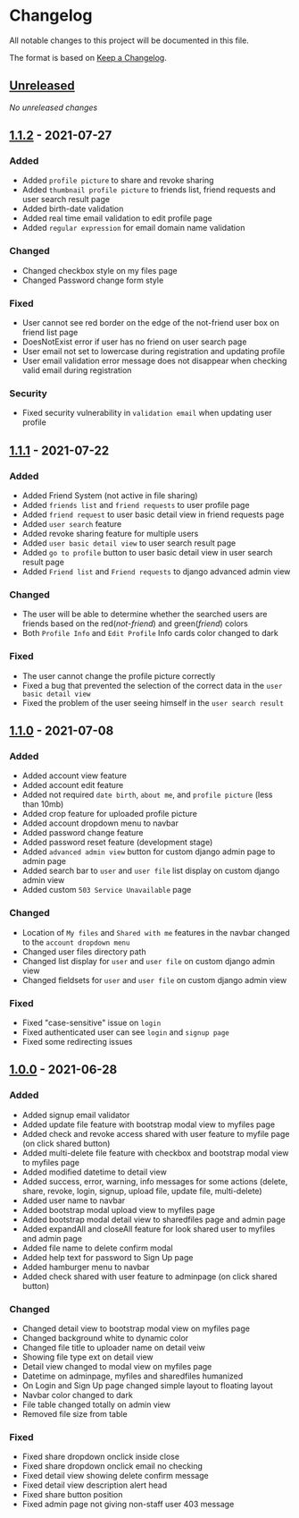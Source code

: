 # Changelog

All notable changes to this project will be documented in this file.

The format is based on [Keep a
Changelog](https://keepachangelog.com/en/1.0.0/).

## [Unreleased]

_No unreleased changes_


## [1.1.2] - 2021-07-27

### Added
- Added `profile picture` to share and revoke sharing
- Added `thumbnail profile picture` to friends list, friend requests and user search result page
- Added birth-date validation
- Added real time email validation to edit profile page
- Added `regular expression` for email domain name validation

### Changed
- Changed checkbox style on my files page
- Changed Password change form style

### Fixed
- User cannot see red border on the edge of the not-friend user box on friend list page
- DoesNotExist error if user has no friend on user search page
- User email not set to lowercase during registration and updating profile
- User email validation error message does not disappear when checking valid email during registration

### Security
- Fixed security vulnerability in `validation email` when updating user profile


## [1.1.1] - 2021-07-22

### Added
- Added Friend System (not active in file sharing)
- Added `friends list` and `friend requests` to user profile page
- Added `friend request` to user basic detail view in friend requests page
- Added `user search` feature
- Added revoke sharing feature for multiple users
- Added `user basic detail view` to user search result page
- Added `go to profile` button to user basic detail view in user search result page
- Added `Friend list` and `Friend requests` to django advanced admin view

### Changed
- The user will be able to determine whether the searched users are friends based on the red(_not-friend_) and green(_friend_) colors
- Both `Profile Info` and `Edit Profile` Info cards color changed to dark

### Fixed
- The user cannot change the profile picture correctly
- Fixed a bug that prevented the selection of the correct data in the `user basic detail view`
- Fixed the problem of the user seeing himself in the `user search result`


## [1.1.0] - 2021-07-08

### Added

- Added account view feature
- Added account edit feature
- Added not required `date birth`, `about me`, and `profile picture` (less than 10mb)
- Added crop feature for uploaded profile picture
- Added account dropdown menu to navbar
- Added password change feature
- Added password reset feature (development stage)
- Added `advanced admin view` button for custom django admin page to admin page
- Added search bar to `user` and `user file` list display on custom django admin view
- Added custom `503 Service Unavailable` page

### Changed

- Location of `My files` and `Shared with me` features in the navbar changed to the `account dropdown menu`
- Changed user files directory path
- Changed list display for `user` and `user file` on custom django admin view
- Changed fieldsets for `user` and `user file` on custom django admin view

### Fixed

- Fixed "case-sensitive" issue on `login`
- Fixed authenticated user can see `login` and `signup page`
- Fixed some redirecting issues


## [1.0.0] - 2021-06-28

### Added

- Added signup email validator
- Added update file feature with bootstrap modal view to myfiles page
- Added check and revoke access shared with user feature to myfile page
(on click shared button)
- Added multi-delete file feature with checkbox and bootstrap modal view
to myfiles page
- Added modified datetime to detail view
- Added success, error, warning, info messages for some actions (delete,
share, revoke, login, signup, upload file, update file, multi-delete)
- Added user name to navbar
- Added bootstrap modal upload view to myfiles page
- Added bootstrap modal detail view to sharedfiles page and admin page
- Added expandAll and closeAll feature for look shared user to myfiles
and admin page
- Added file name to delete confirm modal
- Added help text for password to Sign Up page
- Added hamburger menu to navbar
- Added check shared with user feature to adminpage (on click shared
button)

### Changed

- Changed detail view to bootstrap modal view on myfiles page
- Changed background white to dynamic color
- Changed file title to uploader name on detail veiw
- Showing file type ext on detail view
- Detail view changed to modal view on myfiles page
- Datetime on adminpage, myfiles and sharedfiles humanized
- On Login and Sign Up page changed simple layout to floating layout
- Navbar color changed to dark
- File table changed totally on admin view
- Removed file size from table

### Fixed

- Fixed share dropdown onclick inside close
- Fixed share dropdown onclick email no checking
- Fixed detail view showing delete confirm message
- Fixed detail view description alert head
- Fixed share button position
- Fixed admin page not giving non-staff user 403 message


[Unreleased]: https://github.com/nijatrajab/fileshareproject/compare/v1.1.2...HEAD
[1.1.2]: https://github.com/nijatrajab/fileshareproject/compare/v1.1.1...v1.1.2
[1.1.1]: https://github.com/nijatrajab/fileshareproject/compare/v1.1.0...v1.1.1
[1.1.0]: https://github.com/nijatrajab/fileshareproject/compare/v1.0.0...v1.1.0
[1.0.0]: https://github.com/nijatrajab/fileshareproject/releases/tag/v1.0.0
